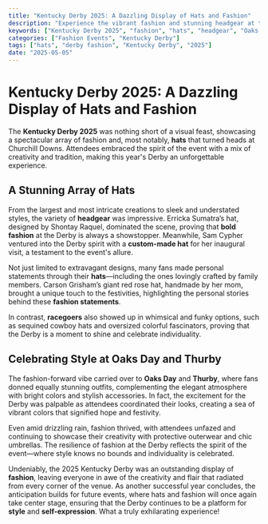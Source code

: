```yaml
---
title: "Kentucky Derby 2025: A Dazzling Display of Hats and Fashion"
description: "Experience the vibrant fashion and stunning headgear at the Kentucky Derby 2025, featuring an array of creative hats, from bold designs to classic styles."
keywords: ["Kentucky Derby 2025", "fashion", "hats", "headgear", "Oaks Day", "Thurby"]
categories: ["Fashion Events", "Kentucky Derby"]
tags: ["hats", "derby fashion", "Kentucky Derby", "2025"]
date: "2025-05-05"
---
```


# Kentucky Derby 2025: A Dazzling Display of Hats and Fashion

The **Kentucky Derby 2025** was nothing short of a visual feast, showcasing a spectacular array of fashion and, most notably, **hats** that turned heads at Churchill Downs. Attendees embraced the spirit of the event with a mix of creativity and tradition, making this year's Derby an unforgettable experience.

## A Stunning Array of Hats

From the largest and most intricate creations to sleek and understated styles, the variety of **headgear** was impressive. Erricka Sumatra’s hat, designed by Shontay Raquel, dominated the scene, proving that **bold fashion** at the Derby is always a showstopper. Meanwhile, Sam Cypher ventured into the Derby spirit with a **custom-made hat** for her inaugural visit, a testament to the event's allure.

Not just limited to extravagant designs, many fans made personal statements through their **hats**—including the ones lovingly crafted by family members. Carson Grisham’s giant red rose hat, handmade by her mom, brought a unique touch to the festivities, highlighting the personal stories behind these **fashion statements**.

In contrast, **racegoers** also showed up in whimsical and funky options, such as sequined cowboy hats and oversized colorful fascinators, proving that the Derby is a moment to shine and celebrate individuality.

## Celebrating Style at Oaks Day and Thurby

The fashion-forward vibe carried over to **Oaks Day** and **Thurby**, where fans donned equally stunning outfits, complementing the elegant atmosphere with bright colors and stylish accessories. In fact, the excitement for the Derby was palpable as attendees coordinated their looks, creating a sea of vibrant colors that signified hope and festivity.

Even amid drizzling rain, fashion thrived, with attendees unfazed and continuing to showcase their creativity with protective outerwear and chic umbrellas. The resilience of fashion at the Derby reflects the spirit of the event—where style knows no bounds and individuality is celebrated.

Undeniably, the 2025 Kentucky Derby was an outstanding display of **fashion**, leaving everyone in awe of the creativity and flair that radiated from every corner of the venue. As another successful year concludes, the anticipation builds for future events, where hats and fashion will once again take center stage, ensuring that the Derby continues to be a platform for **style** and **self-expression**. What a truly exhilarating experience!